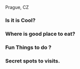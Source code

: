 
Prague, CZ
### Is it is Cool?
### Where is good place to eat?
### Fun Things to do ?
### Secret spots to visits. 
